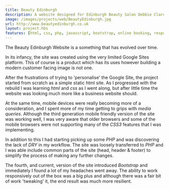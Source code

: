 ```yaml
---
title: Beauty Edinburgh
description: A website designed for Edinburgh Beauty Salon Debbie Clare Skin Beauty and Wellbeing
image: /images/projects/web/BeautyEdinburgh.jpg
url: http://www.beautyedinburgh.co.uk
layout: project.hbs
features: [html, css, php, javascript, bootstrap, online booking, responsive design]
---
```


The Beauty Edinburgh Website is a something that has evolved over time.

In its infancy, the site was created using the very limited Google Sites platform.
This of course is a product which has its uses however building a modern customer
facing image is not one.

After the frustrations of trying to 'personalise' the Google Site, the project
started from scratch as a simple static html site. As I progressed with the rebuild
I was learning *html* and *css* as I went along, but after little time the website
was looking much more like a business website should.

At the same time, mobile devices were really becoming more of a consideration,
and I spent more of my time getting to grips with *media queries*. Although the
third generation mobile friendly version of the site was working well, I was very
aware that older browsers and some of the mobile browsers were not supporting many
of the *CSS3* features that I was implementing.

In addition to this I had starting picking up some *PHP* and was discovering the
lack of *DRY* in my workflow. The site was loosely transferred to *PHP* and I was
able include common parts of the site (head, header &amp; footer) to simplify
the process of making any further changes.

The fourth, and current, version of the site introduced *Bootstrap* and immediately
I found a lot of my headaches went away. The ability to work responsively out of
the box was a big plus and although there was a fair bit of work 'tweaking' it,
the end result was much more resilient.
